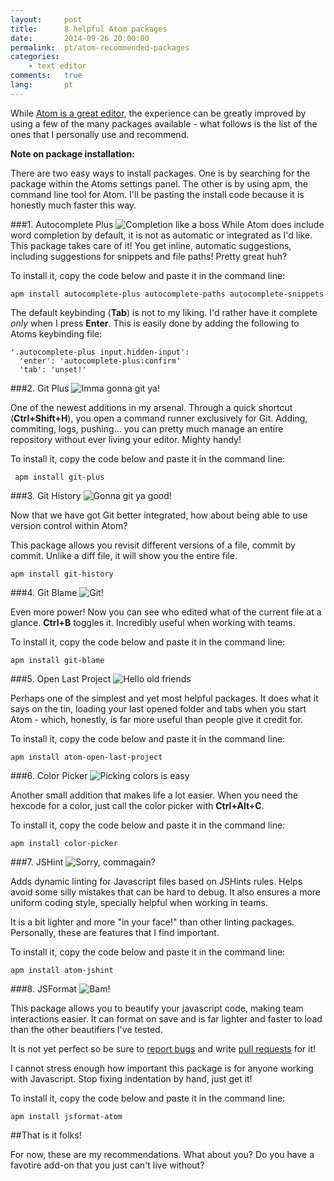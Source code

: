 ```yaml
---
layout:     post
title:      8 helpful Atom packages
date:       2014-09-26 20:00:00
permalink:  pt/atom-recommended-packages
categories: 
    - text editor
comments:   true
lang:       pt
---
```


While [Atom is a great editor]({{site.baseurl}}/atom-editor-review/), the experience can be greatly improved by using a few of the many packages available - what follows is the list of the ones that I personally use and recommend.

**Note on package installation:**

There are two easy ways to install packages. One is by searching for the package within the Atoms settings panel. The other is by using apm, the command line tool for Atom. I'll be pasting the install code because it is honestly much faster this way.

###1. Autocomplete Plus
![Completion like a boss]({{site.baseurl}}/assets/atom/completion.png)
While Atom does include word completion by default, it is not as automatic or integrated as I'd like. This package takes care of it!
You get inline, automatic suggestions, including suggestions for snippets and file paths! Pretty great huh?

To install it, copy the code below and paste it in the command line:

    apm install autocomplete-plus autocomplete-paths autocomplete-snippets

The default keybinding (**Tab**) is not to my liking. I'd rather have it complete *only* when I press **Enter**. This is easily done by adding the following to Atoms keybinding file:

    '.autocomplete-plus input.hidden-input':
      'enter': 'autocomplete-plus:confirm'
      'tab': 'unset!'

###2. Git Plus
![Imma gonna git ya!]({{site.baseurl}}/assets/atom/git_plus.png)

One of the newest additions in my arsenal. Through a quick shortcut (**Ctrl+Shift+H**), you open a command runner exclusively for Git. Adding, commiting, logs, pushing... you can pretty much manage an entire repository without ever living your editor. Mighty handy!

To install it, copy the code below and paste it in the command line:

     apm install git-plus
     
###3. Git History
![Gonna git ya good!]({{site.baseurl}}/assets/atom/git_history.png)

Now that we have got Git better integrated, how about being able to use version control within Atom?

This package allows you revisit different versions of a file, commit by commit. Unlike a diff file, it will show you the entire file.
 
    apm install git-history
    
###4. Git Blame
![Git!]({{site.baseurl}}/assets/atom/git_blame.png)

Even more power! Now you can see who edited what of the current file at a glance. **Ctrl+B** toggles it. Incredibly useful when working with teams.

To install it, copy the code below and paste it in the command line:

    apm install git-blame

###5. Open Last Project
![Hello old friends]({{site.baseurl}}/assets/atom/open_last.png)

Perhaps one of the simplest and yet most helpful packages. It does what it says on the tin, loading your last opened folder and tabs when you start Atom - which, honestly, is far more useful than people give it credit for.

To install it, copy the code below and paste it in the command line:

    apm install atom-open-last-project

###6. Color Picker
![Picking colors is easy]({{site.baseurl}}/assets/atom/color_picker.png)

Another small addition that makes life a lot easier. When you need the hexcode for a color, just call the color picker with **Ctrl+Alt+C**.

To install it, copy the code below and paste it in the command line:

    apm install color-picker
    
###7. JSHint
![Sorry, commagain?]({{site.baseurl}}/assets/atom/jshint.png)

Adds dynamic linting for Javascript files based on JSHints rules. Helps avoid some silly mistakes that can be hard to debug. It also ensures a more uniform coding style, specially helpful when working in teams.

It is a bit lighter and more "in your face!" than other linting packages. Personally, these are features that I find important.

To install it, copy the code below and paste it in the command line:

    apm install atom-jshint

###8. JSFormat
![Bam!]({{site.baseurl}}/assets/atom/jsformat.gif)

This package allows you to beautify your javascript code, making team interactions easier. It can format on save and is far lighter and faster to load than the other beautifiers I've tested.

It is not yet perfect so be sure to [report bugs](https://github.com/jdc0589/jsformat-atom/issues) and write [pull requests](https://github.com/jdc0589/jsformat-atom/pulls) for it!

I cannot stress enough how important this package is for anyone working with Javascript. Stop fixing indentation by hand, just get it!

To install it, copy the code below and paste it in the command line:

    apm install jsformat-atom
    
##That is it folks!

For now, these are my recommendations. What about you? Do you have a favotire add-on that you just can't live without?
